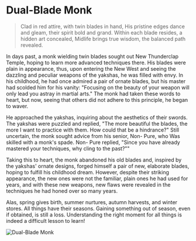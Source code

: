 # Dual-Blade Monk

> Clad in red attire, with twin blades in hand,
> His pristine edges dance and gleam, their spirit bold and grand.
> Within each blade resides, a hidden art concealed,
> Midlife brings true wisdom, the balanced path revealed.

In days past, a monk wielding twin blades sought out New Thunderclap
Temple, hoping to learn more advanced techniques there.
His blades were plain in appearance, thus, upon entering the New West
and seeing the dazzling and peculiar weapons of the yakshas, he was filled
with envy. In his childhood, he had once admired a pair of ornate blades,
but his master had scolded him for his vanity: "Focusing on the beauty of
your weapon will only lead you astray in martial arts."
The monk had taken these words to heart, but now, seeing that others did
not adhere to this principle, he began to waver.

He approached the yakshas, inquiring about the aesthetics of their swords.
The yakshas were puzzled and replied, "The more beautiful the blades, the
more I want to practice with them. How could that be a hindrance?"
Still uncertain, the monk sought advice from his senior, Non- Pure, who
Was skilled with a monk's spade. Non- Pure replied, "Since you have
already mastered your techniques, why cling to the past?""

Taking this to heart, the monk abandoned his old blades and, inspired by
the yakshas' ornate designs, forged himself a pair of new, elaborate blades,
hoping to fulfill his childhood dream. However, despite their striking
appearance, the new ones were not the familiar, plain ones he had used for
years, and with these new weapons, new flaws were revealed in the
techniques he had honed over so many years.

Alas, spring gives birth, summer nurtures, autumn harvests, and winter
stores. All things have their seasons. Gaining something out of season,
even if obtained, is still a loss. Understanding the right moment for all
things is indeed a difficult lesson to learn!

![Dual-Blade Monk](/image-20240827001856880.png)
